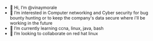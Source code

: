 - 👋 Hi, I’m @vinaymorale
- 👀 I’m interested in Computer networking and Cyber security for bug bounty hunting or to keep the company's data secure where i'll be working in the future 
- 🌱 I’m currently learning ccna, linux, java, bash
- 💞️ I’m looking to collaborate on red hat linux


<!---
vinaymorale/vinaymorale is a ✨ special ✨ repository because its `README.md` (this file) appears on your GitHub profile.
You can click the Preview link to take a look at your changes.
--->
